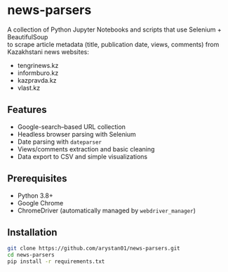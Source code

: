 # news-parsers

A collection of Python Jupyter Notebooks and scripts that use Selenium + BeautifulSoup  
to scrape article metadata (title, publication date, views, comments) from  
Kazakhstani news websites:

- tengrinews.kz
- informburo.kz  
- kazpravda.kz  
- vlast.kz  

## Features

- Google-search–based URL collection  
- Headless browser parsing with Selenium  
- Date parsing with `dateparser`  
- Views/comments extraction and basic cleaning  
- Data export to CSV and simple visualizations  

## Prerequisites

- Python 3.8+  
- Google Chrome  
- ChromeDriver (automatically managed by `webdriver_manager`)  

## Installation

```bash
git clone https://github.com/arystan01/news-parsers.git
cd news-parsers
pip install -r requirements.txt
